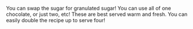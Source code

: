 You can swap the sugar for granulated sugar!
You can use all of one chocolate, or just two, etc!
These are best served warm and fresh.
You can easily double the recipe up to serve four!